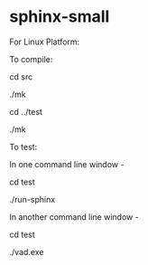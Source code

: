 # sphinx-small

For Linux Platform:

To compile:

cd src

./mk

cd ../test

./mk

To test:

In one command line window -

cd test

./run-sphinx

In another command line window -

cd test

./vad.exe


